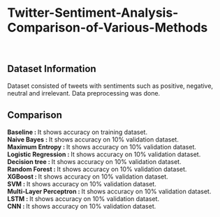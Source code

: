 # Twitter-Sentiment-Analysis-Comparison-of-Various-Methods
<br>
<h2>Dataset Information</h2>
Dataset consisted of tweets with sentiments such as positive, negative, neutral and irrelevant. Data preprocessing was done.
<br>
<h2>Comparison</h2>
<b>Baseline : </b>It shows accuracy on training dataset.<br>
<b>Naive Bayes : </b>It shows accuracy on 10% validation dataset.<br>
<b>Maximum Entropy : </b>It shows accuracy on 10% validation dataset.<br>
<b>Logistic Regression : </b>It shows accuracy on 10% validation dataset.<br>
<b>Decision tree : </b>It shows accuracy on 10% validation dataset.<br>
<b>Random Forest : </b>It shows accuracy on 10% validation dataset.<br>
<b>XGBoost : </b>It shows accuracy on 10% validation dataset.<br>
<b>SVM : </b>It shows accuracy on 10% validation dataset.<br>
<b>Multi-Layer Perceptron : </b>It shows accuracy on 10% validation dataset.<br>
<b>LSTM : </b>It shows accuracy on 10% validation dataset.<br>
<b>CNN : </b>It shows accuracy on 10% validation dataset.<br>
